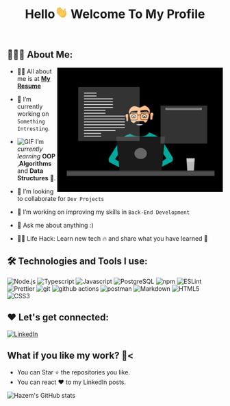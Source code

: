 <h1 align="center">Hello<img src="https://raw.githubusercontent.com/ABSphreak/ABSphreak/master/gifs/Hi.gif" width="30px"> Welcome To My Profile</h1>


 <br/>
 

## 👨🏻‍💻 About Me:

<img  src="./coding.gif" height="290px" align="right" />

- 🙋‍♂️ All about me is at **[My Resume](https://drive.google.com/file/d/1hMfMuEXzgrp9HjxZQZfHymLSly8Hfgzp/view?usp=sharing)**

- 🔭 I’m currently working on `Something Intresting`.

- <img alt="GIF" src="https://github.com/TheDudeThatCode/TheDudeThatCode/blob/master/Assets/gandalf_parrot.gif" width="20vw" /> I’m *currently learning* **OOP** ,**Algorithms** and **Data Structures** 💪.

- 👯 I’m looking to collaborate for `Dev Projects`

- 🤔 I’m working on improving my skills in `Back-End Development`

- 💬 Ask me about anything :) 

- 👨‍💻 Life Hack: Learn new tech :fire: and share what you have learned :tada:

## 🛠️ Technologies and Tools I use:

<p>
<img alt="Node.js" src="https://img.shields.io/badge/-Node.js-green?style=flat-square&logo=node.js&logoColor=white" height="25px"/>
<img alt="Typescript" src="https://img.shields.io/badge/-Typescript-informational?style=flat-square&logo=typescript&logoColor=white" height="25px"/>
<img alt="Javascript" src="https://img.shields.io/badge/JavaScript-323330?style=for-the-badge&logo=javascript&logoColor=F7DF1E"  height="25px"/>  
<img alt="PostgreSQL" src="https://img.shields.io/badge/-PostgreSQL-blue?style=flat-square&logo=postgresql&logoColor=white" height="25px"/>  
<img alt="npm" src="https://img.shields.io/badge/NPM-%23000000.svg?style=for-the-badge&logo=npm&logoColor=white" height="25px"/>
<img alt="ESLint" src="https://img.shields.io/badge/-ESLint-4B0082?style=flat-square&logo=eslint&logoColor=white" height="25px"/>  
<img alt="Prettier" src="https://img.shields.io/badge/-Prettier-F7B93E?style=flat-square&logo=prettier&logoColor=white" height="25px"/>
<img alt="git" src="https://img.shields.io/badge/-Git-F05032?style=flat-square&logo=git&logoColor=white" height="25px"/>  
<img alt="github actions" src="https://img.shields.io/badge/-Github_Actions-2088FF?style=flat-square&logo=github-actions&logoColor=white" height="25px"/>
<img alt="postman" src="https://img.shields.io/badge/-Postman-00C7B7?style=flat-square&logo=postman&logoColor=white" height="25px"/>
<img alt="Markdown" src="https://img.shields.io/badge/Markdown-000000?style=for-the-badge&logo=markdown&logoColor=white"  height="25px"/>
<img alt="HTML5" src="https://img.shields.io/badge/HTML5-E34F26?style=for-the-badge&logo=html5&logoColor=white" height="25px"/>
<img alt="CSS3" src="https://img.shields.io/badge/CSS3-1572B6?style=for-the-badge&logo=css3&logoColor=white" height="25px"/>
 

</p>

## ❤️ Let's get connected:

<p>
<a href="https://www.linkedin.com/in/hazemkh/" target="_blank"><img alt="LinkedIn" src="https://img.shields.io/badge/linkedin-%230077B5.svg?&style=for-the-badge&logo=linkedin&logoColor=white"  height="30px"/></a>
</p>


## What if you like my work? 🤩<
<ul>
  <li>You can Star ⭐ the repositories you like.</li>
  <li>You can react ❤️ to my LinkedIn posts.</li>
</ul>


![Hazem's GitHub stats](https://github-readme-stats.vercel.app/api?username=hazemkhaled98&theme=dark&include_all_commits=true&count_private=true&langs_count=true&hide_rank=true)
